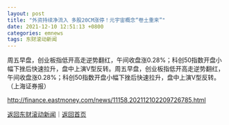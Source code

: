 ```yaml
---
layout: post
title: "外资持续净流入 多股20CM涨停！元宇宙概念“卷土重来”"
date: 2021-12-10 12:51:13 +0800
categories: emnews
tags: 东财滚动新闻
---
```


周五早盘，创业板指低开高走逆势翻红，午间收盘涨0.28%；科创50指数开盘小幅下挫后快速拉升，盘中上演V型反转。周五早盘，创业板指低开高走逆势翻红，午间收盘涨0.28%；科创50指数开盘小幅下挫后快速拉升，盘中上演V型反转。（上海证券报）

<http://finance.eastmoney.com/news/11158,202112102209726785.html>

[返回东财滚动新闻](//finews.withounder.com/emnews/)｜[返回首页](//finews.withounder.com/)